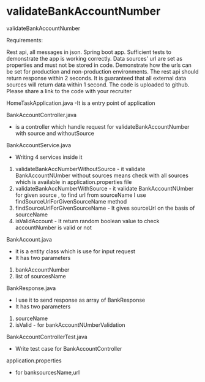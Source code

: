 # validateBankAccountNumber
 validateBankAccountNumber
 
Requirements:

Rest api, all messages in json.
Spring boot app.
Sufficient tests to demonstrate the app is working correctly.
Data sources' url are set as properties and must not be stored in code. Demonstrate how the urls can be set for production and non-production 
environments. 
The rest api should return response within 2 seconds. It is guaranteed that all external data sources will return data within 1 second.
The code is uploaded to github. Please share a link to the code with your recruiter

HomeTaskApplication.java
-It is a entry point of application

BankAccountController.java
- is a controller which handle request for validateBankAccountNumber with source and withoutSource

BankAccountService.java
- Writing 4 services inside it
1. validateBankAccNumberWithoutSource - it validate BankAccountNUmber without sources means check with all sources which is available in application.properties file
2. validateBankAccNumberWithSource - it validate BankAccountNUmber for given source , to find url from sourceName I use findSourceUrlForGivenSourceName method 
3. findSourceUrlForGivenSourceName - It gives sourceUrl on the basis of sourceName
4. isValidAccount - It return random boolean value to check accountNumber is valid or not

BankAccount.java 
- it is a entity class which is use for input request
- It has two parameters 
1. bankAccountNumber
2. list of sourcesName

BankResponse.java
- I use it to send response as array of BankResponse
- It has two parameters
1. sourceName
2. isValid - for bankAccountNUmberValidation

BankAccountControllerTest.java
- Write test case for BankAccountController

application.properties
- for banksourcesName,url


